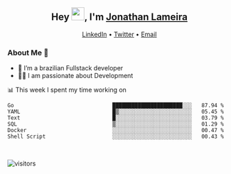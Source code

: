 <h2 align="center">Hey <img src="https://github.com/TheDudeThatCode/TheDudeThatCode/blob/master/Assets/Hi.gif" width="29">, I'm <a href="https://www.linkedin.com/in/jonathanlameira/">Jonathan Lameira</a></h2>
<p align="center">
  <a href="https://www.linkedin.com/in/jonathanlameira/">LinkedIn</a> •
  <a href="https://twitter.com/jlameira">Twitter</a> •
  <a href="mailto:jlameira@gmail.com">Email</a>
</p>

### About Me 🚀
- 🌱  I’m a brazilian Fullstack developer</br>
- 👨‍💻  I am passionate about Development</br>

<!-- ![Jonathan Lameira github stats](https://github-readme-stats.vercel.app/api?username=jlameirameli&show_icons=true&hide_border=true)&nbsp;&nbsp; -->

📊 This week I spent my time working on
<!--START_SECTION:waka-->

```text
Go                               ██████████████████████░░░   87.94 %
YAML                             █▒░░░░░░░░░░░░░░░░░░░░░░░   05.45 %
Text                             █░░░░░░░░░░░░░░░░░░░░░░░░   03.79 %
SQL                              ▒░░░░░░░░░░░░░░░░░░░░░░░░   01.29 %
Docker                           ░░░░░░░░░░░░░░░░░░░░░░░░░   00.47 %
Shell Script                     ░░░░░░░░░░░░░░░░░░░░░░░░░   00.43 %
```

<!--END_SECTION:waka-->

<br />

![visitors](https://visitor-badge.laobi.icu/badge?page_id=jlameira.jlameira)
